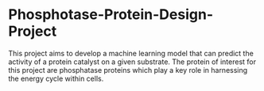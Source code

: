 # Phosphotase-Protein-Design-Project

This project aims to develop a machine learning model that can predict the activity of a protein catalyst on a given substrate.
The protein of interest for this project are phosphatase proteins which play a key role in harnessing the energy cycle within cells.
